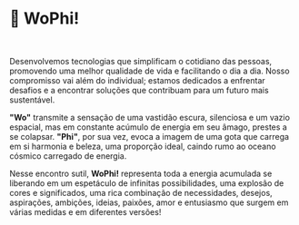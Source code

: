 # :sunflower: WoPhi!
<br>

Desenvolvemos tecnologias que simplificam o cotidiano das pessoas, promovendo uma melhor qualidade de vida e facilitando o dia a dia. Nosso compromisso vai além do individual; estamos dedicados a enfrentar desafios e a encontrar soluções que contribuam para um futuro mais sustentável.

**"Wo"** transmite a sensação de uma vastidão escura, silenciosa e um vazio espacial, mas em constante acúmulo de energia em seu âmago, prestes a se colapsar. **"Phi"**, por sua vez, evoca a imagem de uma gota que carrega em si harmonia e beleza, uma proporção ideal, caindo rumo ao oceano cósmico carregado de energia.

Nesse encontro sutil, **WoPhi!** representa toda a energia acumulada se liberando em um espetáculo de infinitas possibilidades, uma explosão de cores e significados, uma rica combinação de necessidades, desejos, aspirações, ambições, ideias, paixões, amor e entusiasmo que surgem em várias medidas e em diferentes versões!
